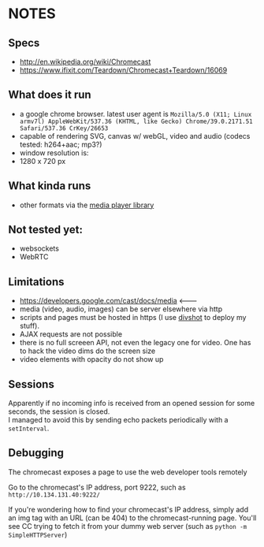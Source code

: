 # NOTES


## Specs

* http://en.wikipedia.org/wiki/Chromecast
* https://www.ifixit.com/Teardown/Chromecast+Teardown/16069


## What does it run

* a google chrome browser. latest user agent is `Mozilla/5.0 (X11; Linux armv7l) AppleWebKit/537.36 (KHTML, like Gecko) Chrome/39.0.2171.51 Safari/537.36 CrKey/26653`
* capable of rendering SVG, canvas w/ webGL, video and audio (codecs tested: h264+aac; mp3?)
* window resolution is:
* 1280 x 720 px


## What kinda runs

* other formats via the [media player library](https://developers.google.com/cast/docs/player)


## Not tested yet:

* websockets
* WebRTC


## Limitations

* https://developers.google.com/cast/docs/media <---
* media (video, audio, images) can be server elsewhere via http
* scripts and pages must be hosted in https (I use [divshot](https://divshot.com/) to deploy my stuff).
* AJAX requests are not possible
* there is no full screeen API, not even the legacy one for video. One has to hack the video dims do the screen size
* video elements with opacity do not show up


## Sessions

Apparently if no incoming info is received from an opened session for some seconds, the session is closed.  
I managed to avoid this by sending echo packets periodically with a `setInterval`.


## Debugging

The chromecast exposes a page to use the web developer tools remotely

Go to the chromecast's IP address, port 9222, such as `http://10.134.131.40:9222/`

If you're wondering how to find your chromecast's IP address, simply add an img tag with an URL (can be 404) to the chromecast-running page.
You'll see CC trying to fetch it from your dummy web server (such as `python -m SimpleHTTPServer`)
